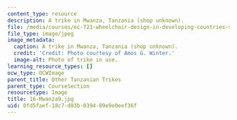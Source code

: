 ```yaml
---
content_type: resource
description: A trike in Mwanza, Tanzania (shop unknown).
file: /media/courses/ec-721-wheelchair-design-in-developing-countries-spring-2009/0fd5faef18c7d83b039489e9e0eef36f_16-Mwanza9.jpg
file_type: image/jpeg
image_metadata:
  caption: A trike in Mwanza, Tanzania (shop unknown).
  credit: 'Credit: Photo courtesy of Amos G. Winter.'
  image-alt: Photo of trike in use.
learning_resource_types: []
ocw_type: OCWImage
parent_title: Other Tanzanian Trikes
parent_type: CourseSection
resourcetype: Image
title: 16-Mwanza9.jpg
uid: 0fd5faef-18c7-d83b-0394-89e9e0eef36f
---
```

